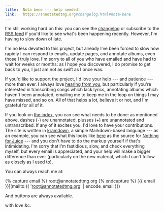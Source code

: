 ```yaml
---
title: 	Nota bene --- help needed!
link: 	https://annotatedtmg.org#changelog.html#nota-bene
---
```


I'm still working hard on this: you can see the
[changelog](https://annotatedtmg.org/changelog.html) or subscribe to the [RSS
feed](https://annotatedtmg.org/tmg-rss.xml) if you'd like to see what's been
happening recently. However, I'm having to slow down of late.

I'm no less devoted to this project, but already I've been forced to slow how
rapidly I can respond to emails, update pages, and annotate albums, even those
I truly love. I'm sorry to all of you who have emailed and have had to wait
for weeks or months: as I hope you discovered, I do promise to get back to
you, I just am not as swift as I once was.

If you'd like to support the project, I'd love your help --- and patience ---
more than ever. I always love [hearing from
you](https://annotatedtmg.org/about.html#contact), but particularly if you're
interested in transcribing songs which lack lyrics, annotating albums which
haven't been annotated, emailing me to keep me in the loop on things I may
have missed, and so on. All of that helps a lot, believe it or not, and I'm
grateful for all of it.

If you look on [the index](https://annotatedtmg.org), you can see what needs
to be done: as mentioned above, dashes (-) are unannotated, plusses (+) are
unannotated and untranscribed. If any of it excites you, I'd love to have your
contributions. The site is written in
[kramdown](https://kramdown.gettalong.org), a simple Markdown-based language
--- as an example, you can see what this looks like
[here](https://annotatedtmg.org/nfj.txt) as the source for [Nothing for
Juice](https://annotatedtmg.org/nfj.html) --- and you don't have to do the
markup yourself if that's intimidating. I'm sorry that I'm fastidious, slow,
and check everything myself, but every email is appreciated, and your help
will make a bigger difference than ever (particularly on the new material,
which I can't follow as closely as I used to).

You can always reach me at:

{% capture email %}
<span style="unicode-bidi:bidi-override; direction: rtl;">gro.gmtdetatonna@toor</span>
{% endcapture %}
[{{ email }}](mailto:{{ 'root@annotatedtmg.org' | encode_email }})

And buttons are always available.

with love &c.
